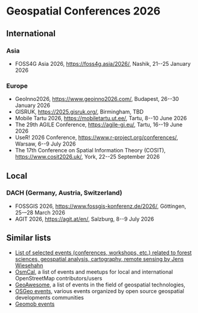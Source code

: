 
# Geospatial Conferences 2026

## International

### Asia

  - FOSS4G Asia 2026, https://foss4g.asia/2026/, Nashik, 21--25 January 2026

### Europe

  - GeoInno2026, https://www.geoinno2026.com/, Budapest, 26--30 January 2026
  - GISRUK, https://2025.gisruk.org/, Birmingham, TBD
  - Mobile Tartu 2026, https://mobiletartu.ut.ee/, Tartu, 8--10 June 2026
  - The 29th AGILE Conference, https://agile-gi.eu/, Tartu, 16--19 June 2026
  - UseR! 2026 Conference, https://www.r-project.org/conferences/, Warsaw, 6--9 July 2026
  - The 17th Conference on Spatial Information Theory (COSIT), https://www.cosit2026.uk/, York, 22--25 September 2026

## Local

### DACH (Germany, Austria, Switzerland)

- FOSSGIS 2026, https://www.fossgis-konferenz.de/2026/, Göttingen, 25-–28 March 2026
- AGIT 2026, https://agit.at/en/, Salzburg, 8--9 July 2026

## Similar lists

- [List of selected events (conferences, workshops, etc.) related to forest sciences, geospatial analysis, cartography, remote sensing by Jens Wiesehahn](https://github.com/wiesehahn/conferences)
- [OsmCal](https://osmcal.org/), a list of events and meetups for local and international OpenStreetMap contributors/users
- [GeoAwesome](https://geoawesome.com/events/), a list of events in the field of geospatial technologies,
- [OSGeo events](https://www.osgeo.org/events/), various events organized by open source geospatial developments communities
- [Geomob events](https://thegeomob.com/events)
